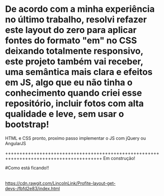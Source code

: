 ﻿
De acordo com a minha experiência no último trabalho, resolvi refazer este layout do zero para aplicar fontes do formato "em" no CSS deixando totalmente responsivo, 
este projeto também vai receber, uma semântica mais clara e efeitos em JS, 
algo que eu não tinha o conhecimento quando criei esse repositório, incluir fotos com alta qualidade e leve, 
sem usar o bootstrap!
========================================================================================


HTML e CSS pronto, proximo passo implementar o JS com jQuery ou AngularJS

++++++++++++++++++++++++++++++++++++++++++++++++++++++++++++++++++++++++++++++++++++++++
Em construção!

#Como está ficando!!

######

https://cdn.rawgit.com/LincolnLink/Profite-layout-get-devs-/fbfd2e83/index.html

